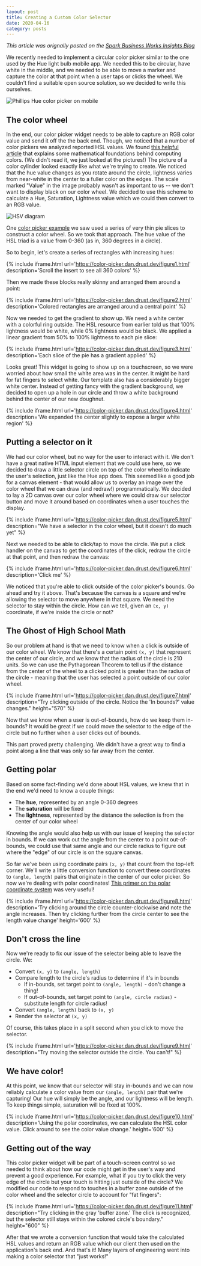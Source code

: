 ```yaml
---
layout: post
title: Creating a Custom Color Selector
date: 2020-04-16
category: posts
---
```

_This article was orignally posted on the [Spark Business Works Insights Blog](https://www.sparkbusinessworks.com/blog/creating-a-custom-color-selector)_

We recently needed to implement a circular color picker similar to the one used by the Hue light bulb mobile app. We needed this to be circular, have white in the middle, and we needed to be able to move a marker and capture the color at that point when a user taps or clicks the wheel. We couldn't find a suitable open source solution, so we decided to write this ourselves.

![Phillips Hue color picker on mobile](/assets/img/philips-hue-color-picker-310x671.jpg)

## The color wheel
In the end, our color picker widget needs to be able to capture an RGB color value and send it off the the back end. Though, we noticed that a number of color pickers we analyzed reported HSL values. We found [this helpful article](https://www.wikiwand.com/en/HSL_and_HSV) that explains some mathematical foundations behind computing colors. (We didn't read it, we just looked at the pictures!) The picture of a color cylinder looked exactly like what we're trying to create. We noticed that the hue value changes as you rotate around the circle, lightness varies from near-white in the center to a fuller color on the edges.  The scale marked "Value" in the image probably wasn't as important to us -- we don't want to display black on our color wheel.  We decided to use this scheme to calculate a Hue, Saturation, Lightness value which we could then convert to an RGB value.

![HSV diagram](/assets/img/1280px-HSV_color_solid_cylinder_saturation_gray.png)

One [color picker example](https://codepen.io/CASEYJAYMARTIN/full/wLJkl) we saw used a series of very thin pie slices to construct a color wheel. So we took that approach. The hue value of the HSL triad is a value from 0-360 (as in, 360 degrees in a circle).

So to begin, let's create a series of rectangles with increasing hues:

{% 
  include iframe.html 
  url='https://color-picker.dan.drust.dev/figure1.html' description='Scroll the insert to see all 360 colors' 
%}

Then we made these blocks really skinny and arranged them around a point:

{% 
  include iframe.html 
  url='https://color-picker.dan.drust.dev/figure2.html' description='Colored rectangles are arranged around a central point' 
%}

Now we needed to get the gradient to show up. We need a white center with a colorful ring outside. The HSL resource from earlier told us that 100% lightness would be white, while 0% lightness would be black. We applied a linear gradient from 50% to 100% lightness to each pie slice:

{% 
  include iframe.html 
  url='https://color-picker.dan.drust.dev/figure3.html' description='Each slice of the pie has a gradient applied' 
%}

Looks great! This widget is going to show up on a touchscreen, so we were worried about how small the white area was in the center. It might be hard for fat fingers to select white. Our template also has a considerably bigger white center. Instead of getting fancy with the gradient background, we decided to open up a hole in our circle and throw a white background behind the center of our new doughnut.

{% 
  include iframe.html 
  url='https://color-picker.dan.drust.dev/figure4.html' 
  description='We expanded the center slightly to expose a larger white region' 
%}

## Putting a selector on it

We had our color wheel, but no way for the user to interact with it. We don't have a great native HTML input element that we could use here, so we decided to draw a little selector circle on top of the color wheel to indicate the user's selection, just like the Hue app does. This seemed like a good job for a canvas element - that would allow us to overlay an image over the color wheel that we can draw (and redraw!) programmatically. We decided to lay a 2D canvas over our color wheel where we could draw our selector button and move it around based on coordinates when a user touches the display.

{% 
  include iframe.html 
  url='https://color-picker.dan.drust.dev/figure5.html'
  description="We have a selector in the color wheel, but it doesn't do much yet"
%}

Next we needed to be able to click/tap to move the circle. We put a click handler on the canvas to get the coordinates of the click, redraw the circle at that point, and then redraw the canvas:

{% 
  include iframe.html 
  url='https://color-picker.dan.drust.dev/figure6.html' description='Click me' 
%}

We noticed that you're able to click outside of the color picker's bounds. Go ahead and try it above.  That's because the canvas is a square and we're allowing the selector to move anywhere in that square. We need the selector to stay within the circle. How can we tell, given an `(x, y)` coordinate, if we're inside the circle or not?

 
## The Ghost of High School Math

So our problem at hand is that we need to know when a click is outside of our color wheel. We know that there's a certain point `(x, y)` that represent the center of our circle, and we know that the radius of the circle is 210 units. So we can use the Pythagorean Theorem to tell us if the distance from the center of the wheel to a clicked point is greater than the radius of the circle - meaning that the user has selected a point outside of our color wheel.

{% 
  include iframe.html 
  url='https://color-picker.dan.drust.dev/figure7.html' description="Try clicking outside of the circle.  Notice the 'In bounds?' value changes."
  height="570"
%}

Now that we know when a user is out-of-bounds, how do we keep them in-bounds? It would be great if we could move the selector to the edge of the circle but no further when a user clicks out of bounds.

This part proved pretty challenging. We didn't have a great way to find a point along a line that was only so far away from the center.

 
## Getting polar

Based on some fact-finding we'd done about HSL values, we knew that in the end we'd need to know a couple things:

* The **hue**, represented by an angle 0-360 degrees
* The **saturation** will be fixed
* The **lightness**, represented by the distance the selection is from the center of our color wheel

Knowing the angle would also help us with our issue of keeping the selector in bounds. If we can work out the angle from the center to a point out-of-bounds, we could use that same angle and our circle radius to figure out where the "edge" of our circle is on the square canvas.

So far we've been using coordinate pairs `(x, y)` that count from the top-left corner. We'll write a little conversion function to convert these coordinates to `(angle, length)` pairs that originate in the center of our color picker. So now we're dealing with polar coordinates! [This primer on the polar coordinate system](https://varun.ca/polar-coords/) was very useful!

{% 
  include iframe.html 
  url='https://color-picker.dan.drust.dev/figure8.html' description='Try clicking around the circle counter-clockwise and note the angle increases.  Then try clicking further from the circle center to see the length value change' 
  height='600'
%}
 
## Don't cross the line

Now we're ready to fix our issue of the selector being able to leave the circle. We:

* Convert `(x, y)` to `(angle, length)`
* Compare length to the circle's radius to determine if it's in bounds
  * If in-bounds, set target point to `(angle, length)` - don't change a thing!
  * If out-of-bounds, set target point to `(angle, circle radius)` - substitute length for circle radius!
* Convert `(angle, length)` back to `(x, y)`
* Render the selector at `(x, y)`

Of course, this takes place in a split second when you click to move the selector.

{% 
  include iframe.html 
  url='https://color-picker.dan.drust.dev/figure9.html' description="Try moving the selector outside the circle. You can't!" 
%}
 
## We have color!

At this point, we know that our selector will stay in-bounds and we can now reliably calculate a color value from our `(angle, length)` pair that we're capturing! Our hue will simply be the angle, and our lightness will be length. To keep things simple, saturation will be fixed at 100%.

{% 
  include iframe.html 
  url='https://color-picker.dan.drust.dev/figure10.html' description='Using the polar coordinates, we can calculate the HSL color value. Click around to see the color value change.' 
  height='600'
%}
 
## Getting out of the way

This color picker widget will be part of a touch-screen control so we needed to think about how our code might get in the user's way and prevent a good experience. For example, what if you try to click the very edge of the circle but your touch is hitting just outside of the circle? We modified our code to respond to touches in a buffer zone outside of the color wheel and the selector circle to account for "fat fingers":

{% 
  include iframe.html 
  url='https://color-picker.dan.drust.dev/figure11.html' description="Try clicking in the gray 'buffer zone.'  The click is recognized, but the selector still stays within the colored circle's boundary."
  height="600"
%}

After that we wrote a conversion function that would take the calculated HSL values and return an RGB value which our client then used on the application's back end.  And that's it! Many layers of engineering went into making a color selector that "just works!"
